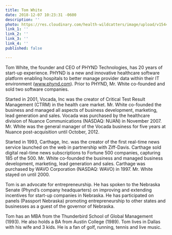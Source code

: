```yaml
---
title: Tom White
date: 2018-12-07 10:23:31 -0600
description: ''
photo: https://res.cloudinary.com/health-wildcatters/image/upload/v1544199832/image.png
link_1: ''
link_2: ''
link_3: ''
link_4: ''
published: false

---
```

Tom White, the founder and CEO of PHYND Technologies, has 20 years of start-up experience. PHYND is a new and innovative healthcare software platform enabling hospitals to better manage provider data within their IT environment (www.phynd.com). Prior to PHYND, Mr. White co-founded and sold two software companies.

Started in 2001, Vocada, Inc was the creator of Critical Test Result Management (CTRM) in the health care market. Mr. White co-founded the business and managed all aspects of business development, marketing, lead generation and sales. Vocada was purchased by the healthcare division of Nuance Communications (NASDAQ: NUAN) in November 2007. Mr. White was the general manager of the Vocada business for five years at Nuance post-acquisition until October, 2012.

Started in 1993, Carthage, Inc. was the creator of the first real-time news service launched on the web in partnership with Ziff-Davis. Carthage sold digital real-time news subscriptions to Fortune 500 companies, capturing 185 of the 500. Mr. White co-founded the business and managed business development, marketing, lead generation and sales. Carthage was purchased by WAVO Corporation (NASDAQ: WAVO) in 1997. Mr. White stayed on until 2000.

Tom is an advocate for entrepreneurship. He has spoken to the Nebraska Senate (Phynd’s company headquarters) on improving and extending incentives for start-up companies in Nebraska. He has participated on panels (Passport Nebraska) promoting entrepreneurship to other states and businesses as a guest of the governor of Nebraska.

Tom has an MBA from the Thunderbird School of Global Management (1993). He also holds a BA from Austin College (1989). Tom lives in Dallas with his wife and 3 kids. He is a fan of golf, running, tennis and live music.